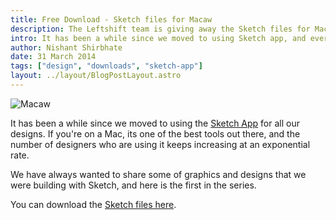 ```yaml
---
title: Free Download - Sketch files for Macaw
description: The Leftshift team is giving away the Sketch files for Macaw. If you are new to Sketch, you should try this out
intro: It has been a while since we moved to using Sketch app, and ever since we started, we wanted to share some of the design that we have been doing with it.
author: Nishant Shirbhate
date: 31 March 2014
tags: ["design", "downloads", "sketch-app"]
layout: ../layout/BlogPostLayout.astro
---
```


![Macaw](/images/blog/macaw.png)

It has been a while since we moved to using the [Sketch App](http://www.bohemiancoding.com/sketch/) for all our designs. If you're on a Mac, its one of the best tools out there, and the number of designers who are using it keeps increasing at an exponential rate.

We have always wanted to share some of graphics and designs that we were building with Sketch, and here is the first in the series.

You can download the [Sketch files here](https://www.instamojo.com/leftshift/free-download-sketch-files-for-macaw/).
